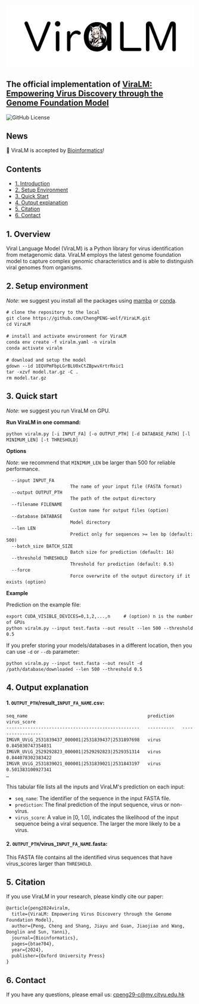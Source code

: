 <img src="logo.png" alt="image" width="800" height=auto>

## The official implementation of [ViraLM: Empowering Virus Discovery through the Genome Foundation Model](https://doi.org/10.1093/bioinformatics/btae704)

![GitHub License](https://img.shields.io/github/license/ChengPENG-wolf/ViraLM)

## News

🎉 ViraLM is accepted by [Bioinformatics](https://doi.org/10.1093/bioinformatics/btae704)!

## Contents

- [1. Introduction](#1-introduction)
- [2. Setup Environment](#2-setup-environment)
- [3. Quick Start](#3-quick-start)
- [4. Output explanation](#4-output-explanation)
- [5. Citation](#5-citation)
- [6. Contact](#6-contact)

## 1. Overview

Viral Language Model (ViraLM) is a Python library for virus identification from metagenomic data. ViraLM employs the latest genome foundation model to capture complex genomic characteristics and is able to distinguish viral genomes from organisms.

## 2. Setup environment

*Note*: we suggest you install all the packages using [mamba](https://github.com/mamba-org/mamba) or [conda](https://docs.conda.io/en/latest/miniconda.html).

```
# clone the repository to the local
git clone https://github.com/ChengPENG-wolf/ViraLM.git
cd ViraLM

# install and activate environment for ViraLM
conda env create -f viralm.yaml -n viralm
conda activate viralm

# download and setup the model
gdown --id 1EQVPmFbpLGrBLU0xCtZBpwvXrtrRxic1
tar -xzvf model.tar.gz -C .
rm model.tar.gz
```

## 3. Quick start

*Note*: we suggest you run ViraLM on GPU.

**Run ViraLM in one command:**

```
python viralm.py [-i INPUT_FA] [-o OUTPUT_PTH] [-d DATABASE_PATH] [-l MINIMUM_LEN] [-t THRESHOLD]
```

**Options**

*Note*: we recommend that `MINIMUM_LEN` be larger than 500 for reliable performance.

```
  --input INPUT_FA
                        The name of your input file (FASTA format)
  --output OUTPUT_PTH
                        The path of the output directory
  --filename FILENAME
                        Custom name for output files (option)
  --database DATABASE
                        Model directory
  --len LEN
                        Predict only for sequences >= len bp (default: 500)
  --batch_size BATCH_SIZE
                        Batch size for prediction (default: 16)
  --threshold THRESHOLD
                        Threshold for prediction (default: 0.5)
  --force
                        Force overwrite of the output directory if it exists (option)
```

**Example**

Prediction on the example file:

```
export CUDA_VISIBLE_DEVICES=0,1,2,...,n 	# (option) n is the number of GPUs
python viralm.py --input test.fasta --out result --len 500 --threshold 0.5
```

If you prefer storing your models/databases in a different location, then you can use
`-d` or `--db` parameter:

```
python viralm.py --input test.fasta --out result -d /path/database/downloaded --len 500 --threshold 0.5
```
## 4. Output explanation

#### 1. `OUTPUT_PTH`/result_`INPUT_FA_NAME`.csv:

```
seq_name                                             prediction   virus_score           
--------------------------------------------------   ----------   -----------------
IMGVR_UViG_2531839437_000001|2531839437|2531897698   virus        0.845030747354031      
IMGVR_UViG_2529292823_000001|2529292823|2529351314   virus        0.844078302383422
IMGVR_UViG_2531839021_000001|2531839021|2531843197   virus        0.501383100927341
…
```

This tabular file lists all the inputs and ViraLM's prediction on each input:

- `seq_name`: The identifier of the sequence in the input FASTA file.
- `prediction`: The final prediction of the input sequence, virus or non-virus.
- `virus_score`: A value in [0, 1.0], indicates the likelihood of the input sequence being a viral sequence. The larger the more likely to be a virus.

#### 2. `OUTPUT_PTH`/virus_`INPUT_FA_NAME`.fasta:

This FASTA file contains all the identified virus sequences that have virus_scores larger than `THRESHOLD`.

## 5. Citation

If you use ViraLM in your research, please kindly cite our paper:
```
@article{peng2024viralm,
  title={ViraLM: Empowering Virus Discovery through the Genome Foundation Model},
  author={Peng, Cheng and Shang, Jiayu and Guan, Jiaojiao and Wang, Donglin and Sun, Yanni},
  journal={Bioinformatics},
  pages={btae704},
  year={2024},
  publisher={Oxford University Press}
}
```

## 6. Contact

If you have any questions, please email us: cpeng29-c@my.cityu.edu.hk
